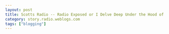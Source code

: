 ```yaml
---
layout: post
title: Scotts Radio -- Radio Exposed or I Delve Deep Under the Hood of Radio
category: story.radio.weblogs.com
tags: ["blogging"]
---
```

<head>
<meta http-equiv="Content-Type" content="text/html; charset=UTF-8">
    <meta http-equiv="Expires" content="Mon, 01 Jan 1990 01:00:00 GMT">
    <title>Scotts Radio :: Radio Exposed or I Delve Deep Under the Hood of Radio</title>
    <style type="text/css">
      body {
        margin-top: 0px;
        margin-left: 0px;
        margin-right: 0px;
        margin-bottom: 0px;
        }

      body, td, p {
        font-family: verdana, sans-serif;
        font-size: 90%;
        }

      h2 { 
        font-family: Verdana, Arial, Helvetica, sans-serif; font-size: 24px; font-weight: bold
        }
      .header {
        font-family: Verdana, Arial, Helvetica, sans-serif; font-size: 40px; font-weight: bold
        }
      .realsmall {
        font-family: Verdana, Arial, Helvetica, sans-serif; font-size: 9px;
        }
      .small {
        font-family: Verdana, Arial, Helvetica, sans-serif; font-size: 10px;
        }
      </style>
    </head>

| 

 |

| ![](http://radio.weblogs.com/0103807/images/trans60x60.gif)  
 | Last updated: 8/20/2002; 9:21:20 AM  
 | ![](http://radio.weblogs.com/0103807/images/trans60x60.gif) |

| ![](http://radio.weblogs.com/0103807/images/trans60x1.gif)  
 | 

<font size="+3"><b><a href="http://radio.weblogs.com/0103807/" style="color:black; text-decoration:none">The FuzzyBlog!</a></b></font>  
_Marketing 101. Consulting 101. PHP Consulting. Random geeky stuff. I Blog Therefore I Am._

<font size="+1"><b>Scotts Radio :: Radio Exposed or I Delve Deep Under the Hood of Radio</b></font>

# Radio UserLand Exposed

# <font size="3">When Things Break, You're Still Probably Ok<br>Version 0.9</font>

J. Scott Johnson edited by Guy K. Haas

* * *

![](http://fuzzygroup.net/writing/radiou1.jpg)

| 

<font size="2"><b>Cliveden House, England</b></font>

 | &nbsp; |

&nbsp;

<center>
<table id="AutoNumber1" style="BORDER-COLLAPSE: collapse" bordercolor="#111111" cellspacing="0" cellpadding="3" width="552" border="1">
<tbody>
<tr>
<td width="542" bgcolor="#c0c0c0">
<p align="center">PREFACE</p>
</td>
</tr>
<tr>
<td width="542">
<font size="2">This document was written after my Radio weblog up and ate itself one fine Sunday morning.  I recovered everything after some interesting excursions into Radio and at least one prayer session while facing towards Silicon Valley.</font> 
<p align="center"><font size="2">Please send suggestions, comments and flames to <a href="mailto:sjohnson@fuzzygroup.com"></a><a href="mailto:sjohnson@fuzzygroup.com">sjohnson@fuzzygroup.com</a>.</font></p>
</td>
</tr>
</tbody>
</table>
</center>
### &nbsp;

It should be noted that I'm not writing this because these materials don't exist elsewhere.&nbsp; I don't know if they exist elsewhere but I don't think that there is this comprehensive a treatment of [Radio Exposed](http://radio.weblogs.com/0103807/2002/04/15.html#a55) and I hope it's useful to someone other than myself.

[Scott](http://www.fuzzygroup.com/radioworks/)

### Table of Contents

The following topics are covered in this document:&nbsp;

- **DISCLAIMER:** If you are a Mac user, read this.
- When Your Data Goes Away or "Don't Worry Be Happy"
- Understanding How Radio Works
  - Looking Back at My "When" Error
  - What is a .root File? 
- How Radio Produces HTML
- What Directories Does Radio Store Content In?
- How I Fixed the "When" Problem and Rescued my Weblog
- Tools that Made this Possible
- The Original Version of This
- Thanks
- Distribution of this Document 

### When Your Data Goes Away or Don't Worry Be Happy

This document was written after two to three hours of hacking away at Radio after one Sunday morning, when, GULP, my weblog disappeared.&nbsp; And, I don't mean just locally, I mean on radio.weblogs.com.&nbsp; I add "Don't Worry Be Happy" because there is a happy ending -- I got everything back.

Anyway, here's what happened.

- I posted my last entry Saturday night before going to bed. 
- I went to post an entry Sunday morning and I had the interesting experience of clicking the post and publish button only to have "Poof" -- it just went away.&nbsp; I've seen this before as documented here so I wasn't too worried. 
- I pasted the entry back in and tried again (note -- I always, always, always do a CTRL+A, CTRL+C i.e. Select All, Copy before posting and so should you, cheap insurance). 
- Same thing.&nbsp; Nothing.&nbsp; Sigh.&nbsp; "What now?" I wondered.&nbsp; I restarted Radio and everything seemed ok.&nbsp; So I got my posting in.&nbsp; 
- I went away, did some other stuff, went back to my weblog and saw this:   
  
[Macro error: Can't evaluate the expression because the name "when" hasn't been defined.]  
&nbsp; 
- Uh Oh.&nbsp; "That can't be good" went through my somewhat sluggish brain.&nbsp; I also noticed that all of the posts on my desktop website home page were gone.&nbsp; I've seen references to this kind of thing periodically in the support forums so I figured (silly, stupid me) that doing a Publish Entire Website would fix this.&nbsp; 
- I went into the full Radio client software (this is the non-browser version of Radio as [described here](http://fuzzygroup.net/writing/radiouserland_part01.htm)) and did a Publish Entire Website.&nbsp; At this point I had just done the equivalent of jumping off a bridge but I just hadn't hit the bottom yet and I wasn't even aware of it. 
- I checked the desktop website home page.&nbsp; Same thing.&nbsp; Sigh. 
- I copied everything in program filesradio userland to program filesradio userland backup and re-installed Radio figuring that this was some kind of system level glitch. 
- Same thing.&nbsp; Sigh.&nbsp; What now I wondered? 
- I inadvertently clicked on the Home link to my public site on radio.weblogs.com and saw that, **horrors** , my weblog was gone!&nbsp; Or, as I like to describe it, _ **Radio Ate My Weblog.&nbsp; Tasty.&nbsp; Burp.** _ 

At this point I realized that I had a real problem and started to think (or panic).&nbsp;

### Understanding How Radio Works

The first thing that I did was search my backup directory for some keywords I knew that I had used in my weblog entries.&nbsp; This confirmed that, yes, I did still have a local copy of my data.&nbsp; Knowing that I had a copy of my data let me breathe easier.&nbsp; Even if I had to reformat it or change it somehow, I figured that I'd at least still have the raw text.&nbsp; Still, I didn't want to do that (lazy).&nbsp; I figured that there had to be a way to restore my Radio installation.

#### Looking Back at My "when" Error

The first thing that I did was think about the very first error I saw or:

> [Macro error: Can't evaluate the expression because the name "when" hasn't been defined.]  
> &nbsp;

Knowing that a weblog is chronological in nature, I came to the initial conclusion:

> "when" must be some kind of meta level object that is used to define a date (hey, it's \_when\_) and then when I published the entire website, because it couldn't decide what date was going on, it didn't insert ANY DATA into each day's page template, thus overwriting each weblog entry.

From this I decided that there must be some [Table of Contents](http://radio.weblogs.com/0103807/stories/2002/05/24/tableOfContents.html) somewhere that defines "when".&nbsp; My guess was that "when" must have gotten broken somehow and if I could only fix it, I would be back in business.&nbsp; This brought me to the mysterious and unusual .root files.

#### What is a .root File?

When Radio is installed, several files with the extension of .root are installed.&nbsp; These are:

- program filesradio userlandradio.root 
- program filesradio userlanddata fileshotlistData.root 
- program filesradio userlanddata filesmanilaBloggerBridgeData.root 
- program filesradio userlanddata filesweblogData.root 
- program filesradio userlanddata filesaggregatorData.root 
- program filesradio userlanddata filesweblogsComData.root 
- program filesradio userlandtoolsmanilaBloggerBridge.root 
- program filesradio userlandtoolsmyPictures.root 
- program filesradio userlandtoolsstaticSites.root 
- program filesradio userlandtoolswhoIs.root 

A .root file is really a small database, specifically an object database.&nbsp; These .root files can contain virtually anything that Radio deals with including scripts, macros and, tada, the text of every post you make.&nbsp; Here is what each Radio.root file does:

- radio.root -- The master .root file.&nbsp; This file actually defines Radio itself.&nbsp; Be very careful with it. 
- data fileshotlistData.root - This is information about the 100 most subscribed to weblogs.&nbsp; It's automatically updated. 
- data filesmanilaBloggerBridgeData.root - Data from when Manila integrates with Blogger. 
- **data filesweblogData.root - This is the magic file.&nbsp; It contains every single post you ever make!**
- data filesaggregatorData.root - Your news aggregator. 
- data filesweblogsComData.root - Data from weblogs.com. 
- toolsmanilaBloggerBridge.root - The actual manila-to-Blogger bridge. 
- toolsmyPictures.root - The Radio myPictures tool. 
- toolsstaticSites.root - The staticSites tool. 
- toolswhoIs.root - The whoIs Tool. 

I figured out that weblogData.root was the right file by a couple of things, specifically:

- It was updated today so it was logical to be the culprit 
- The filename seemed right. 
- I found some hints in different discussion forums that it was right.&nbsp; Here is the [cross reference](http://radio.userland.com/discuss/msgReader$11359?mode=topic&y=2002&m=3&d=5). 

Before I go into how I fixed this, it's worth talking about how Radio produces HTML, and about its directory structure.

### How Radio Produces HTML

If you have ever looked inside the wwwyearmonthday directory, you have probably seen files named "01.txt", "02.txt" and so on.&nbsp; These files represent your weblog posts.&nbsp; Here is what one of these contains:

> #flHomePage true  
> #flArchivePage true  
> #archiveDate "2002/04/13"  
> \<%radio.macros.viewWeblog ()%\>  
> &nbsp;

This is basically telling Radio to view the weblog for 04/13/2002.&nbsp; Remember, I said "represent", not that it was the post.&nbsp; In essence Radio reads this file and then fills in the content when it [upstreams](http://fuzzygroup.net/writing/radiouserland_faq.htm#glossary::upstreaming) your weblog posting to the server.&nbsp; Looking at this file is one of the things that convinced me that my data must exist somewhere else.&nbsp; The question was where.

### What Directories Does Radio Store Content In?

At this point, you will probably be relieved to know that Radio automatically makes an archive of your content in the directory:  
  
program filesRadio UserLandbackupsweblogArchive

This contains an XML-tagged archive of all of your weblog entries.&nbsp; This includes all posts.&nbsp;&nbsp;

In the directory:&nbsp;  
  
program filesRadio UserLandbackupsrendering

there is a backup of all posts, stories and categories in HTML format.&nbsp; Note that even though this exists when you use the Publish Entire Website command from within Radio, it can get overwritten when Radio regenerates your HTML.&nbsp; Here's a tip: Periodically Zip the whole directory tree.&nbsp; Disk space is cheap and your weblog is valuable.&nbsp; If you want to go a step further, download SecondCopy from [www.secondcopy.com](http://www.secondcopy.com/) which can automatically Zip directories for you.&nbsp;

Here is a UserLand article on [Radio's directory structure](http://radio.userland.com/stories/storyReader$7039).

### How I Fixed the "When" Problem and Rescued my Weblog
<center>
<table id="AutoNumber5" style="BORDER-COLLAPSE: collapse" bordercolor="#111111" cellspacing="0" cellpadding="3" width="552" border="1">
<tbody>
<tr>
<td width="542" bgcolor="#ff0000">
<p align="center"><b>WARNING</b></p>
</td>
</tr>
<tr>
<td width="542">Make a backup copy of webLogData.root before doing this.  It can get mucked up when you start fiddling with it and you need to be bloody well careful!  You've been warned.  </td>
</tr>
</tbody>
</table>
</center>

This is what you have all been waiting for.&nbsp; I went into the [full version](http://fuzzygroup.net/writing/radiouserland_part01.htm) of Radio and selected from the Window command to go to webLogData.root.&nbsp; This looks like this:&nbsp;

![](http://fuzzygroup.net/writing/images/exposedradiou4.jpg)

<center></center>

Here's what you see at first.&nbsp; If you don't see this then go to the Outline menu and select CollapseEverything.

![](http://fuzzygroup.net/writing/images/exposedradiou12.jpg)

Double click the triangle and you should get this:&nbsp;

![](http://fuzzygroup.net/writing/images/exposedradiou13.jpg)

Do it again but this time on Posts to get:&nbsp;

![](http://fuzzygroup.net/writing/images/exposedradiou14.jpg)

Now do it on an individual post.&nbsp; You should get something like this:&nbsp;

![](http://fuzzygroup.net/writing/images/exposedradiou15.jpg)

Notice the **"when"** field in the picture above.&nbsp; This indicates when the post was published.&nbsp; Somehow, and I don't really understand how, the **"when"** value for three last posts had gotten set to "" (i.e. nothing).&nbsp; All I need to do to get my weblog back was this:&nbsp;

1. 

Right click on each post with no value in the **"when"** field and click Cut.

2. 

Save the webLogData.root file with the Save command on the File menu.

3. 

Use Radio \> Publish \> Entire Website as shown below:&nbsp;&nbsp;&nbsp;&nbsp;&nbsp;

![](http://fuzzygroup.net/writing/images/exposedradiou16.jpg)

I checked my [weblog](http://radio.weblogs.com/0103807/) and, voila, like magic, all my posts were restored.&nbsp; There now, that wasn't so hard, was it?

### What Archives Can I Recover From if I Can't Solve this Problem?

In the event that you have this or another problem and cannot recover your webLogData.root file, Radio helpfully archives every single weblog posting that you make to [.XML](http://fuzzygroup.net/writing/radiouserland_faq.htm#xml) files on your local hard drive.&nbsp; These files have an appearance like that shown below:

**<font face="Courier New" color="#ff0000"> </font>** <font color="#0000ff"><span class="m">&lt;?</span><span class="pi">xml version="1.0" </span><span class="m">?&gt;</span></font>

[**<font face="Courier New" color="#ff0000">-</font>**](http://fuzzygroup.net/writing/radiouserland_radioexposed.htm#) <font color="#0000ff">&lt;</font><font color="#990000">table name</font><font color="#0000ff">="</font> **00000005** <font color="#0000ff">"&gt;</font>

**<font face="Courier New" color="#ff0000"> </font>** <font color="#0000ff">&lt;</font><font color="#990000">boolean</font> <font color="#990000">name</font><font color="#0000ff">="</font> **flNotOnHomePage** <font color="#0000ff">"</font><font color="#990000"> value</font><font color="#0000ff">="</font> **false** <font color="#0000ff">" /&gt;</font>

**<font face="Courier New" color="#ff0000"> </font>** <font color="#0000ff">&lt;</font><font color="#990000">string</font> <font color="#990000">name</font><font color="#0000ff">="</font> **text** <font color="#0000ff">"</font><font color="#990000"> value</font><font color="#0000ff">="</font> **\<H3\>\<FONT face=Verdana,Geneva,Arial,Helvetica,Sans-Serif\>A Fleeting Glimpse of Fame\</FONT\>\</H3\> \<P\>Interesting.&nbsp; \<A href="http://www.scripting.com/"\>Dave Winer\</A\> just linked to me.&nbsp; Hmmm...&nbsp; I guess I have to write some more about Radio.&nbsp; It really is a fascinating product and I am starting to understand it more.&nbsp; \</P\> \<P\>&nbsp;\</P\>** <font color="#0000ff">" /&gt;</font>

**<font face="Courier New" color="#ff0000"> </font>** <font color="#0000ff">&lt;</font><font color="#990000">string</font> <font color="#990000">name</font><font color="#0000ff">="</font> **title** <font color="#0000ff">"</font><font color="#990000"> value</font><font color="#0000ff">="</font> **A Fleeting Glimpse of Fame** <font color="#0000ff">" /&gt;</font>

**<font face="Courier New" color="#ff0000"> </font>** <font color="#0000ff">&lt;</font><font color="#990000">date</font> <font color="#990000">name</font><font color="#0000ff">="</font> **when** <font color="#0000ff">"</font><font color="#990000"> value</font><font color="#0000ff">="</font> **Sun, 31 Mar 2002 20:27:13 GMT** <font color="#0000ff">" /&gt;</font>

**<font face="Courier New" color="#ff0000"> </font>** <font color="#0000ff">&lt;/</font><font color="#990000">table</font><font color="#0000ff">&gt;</font>

These archives are stored in the directory: Program FilesRadio UserLandbackupsweblogArchive in the "posts" and "categories" subdirectories.

Here is the Radio [documentation](http://radio.userland.com/discuss/msgReader$6997?mode=day) on its archiving.&nbsp; Here is some more [information](http://frontier.userland.com/stories/storyReader$8130).&nbsp; There is also more information on this [earlier in this article](http://fuzzygroup.net/writing/radiouserland_radioexposed.htm#whatdirectoriesdoesradiostorecontentin).

### Tools that Made this Possible

Learning all this about Radio would not have been possible without the following resources:

- 

The Radio Discussion forums at [http://radio.userland.com/discuss/](http://radio.userland.com/discuss/)

- 

My own Google-based Radio UserLand search tool at [http://www.fuzzygroup.com/radiosearch/](http://www.fuzzygroup.com/radiosearch/)

### The Original Version of This

This discovery and analysis process can be seen from the beginning at:

> [http://radio.userland.com/discuss/msgReader$13330#13341](http://radio.userland.com/discuss/msgReader$13330#13341)

These are a series of discussion group postings that I made looking for help.&nbsp;&nbsp;

### Thanks

My sincere thanks are extended to Lawrence Lee of UserLand who gave me exactly the right answer which I got after I had fixed the problem only because of the East Coast - West Coast time difference.&nbsp; If I'd been on the West Coast, Lawrence would have had me up and running in no time.

<center>
<h3 align="left">
<a name="distribution"></a>Distribution of this Document</h3>
<h4 align="left">
<a name="distribution::overview"></a>See Below.</h4>
<h3>If You're a Mac User</h3>
</center>

**DISCLAIMER:** This document, while not Macintosh hostile, is written from the perspective of a Windows user and the examples reflect this.&nbsp; Please direct the obligatory violent, hostile platform flames to [sjohnson@fuzzygroup.com](mailto:sjohnson@fuzzygroup.com).&nbsp;&nbsp;  
  
**Note:** I also have an iMac.

#### Copyright

<font size="2">Copyright (c) 2002, J. Scott Johnson. Permission is granted to copy, distribute and/or modify this document under the terms of the GNU Free Documentation License, Version 1.1 or any later version published by the Free Software Foundation; with no Invariant Sections being, with no Front-Cover Texts, and with no Back-Cover Texts. A copy of the license is included in the section entitled "</font><font size="2">Appendix 1 - Terms of Use</font><font size="2">". </font>

<font size="2"><strong>Note:</strong> I'm new to writing a Free Documentation statement and the above might not be perfect. </font>

<script src="http://radiocomments.userland.com/comments?u=103807&amp;c=counts" type="text/javascript"></script>[comment&nbsp;[<script type="text/javascript" language="JavaScript">commentCounter ("stories/2002/08/20/scottsRadioRadioExposedOrIDelveDeepUnderTheHoodOfRadio")</script>]](http://radiocomments.userland.com/comments?u=103807&p=stories%2F2002%2F08%2F20%2FscottsRadioRadioExposedOrIDelveDeepUnderTheHoodOfRadio&link=http%3A%2F%2Fradio.weblogs.com%2F0103807%2Fstories%2F2002%2F08%2F20%2FscottsRadioRadioExposedOrIDelveDeepUnderTheHoodOfRadio.html "Click here to comment on this page.")

<script language="JavaScript" type="text/javascript"><!--
	var imageUrl = "http://radio.xmlstoragesystem.com/weblogStats/count.gif";
	var imageTag = "<img src=\"" + imageUrl + "?group=radio1&usernum=103807&referer=" + escape (document.referrer) + "\" height=\"1\" width=\"1\">";
	document.write (imageTag);
	//--></script>

 | ![](http://radio.weblogs.com/0103807/images/trans60x1.gif)  
 |
| ![](http://radio.weblogs.com/0103807/images/trans60x60.gif)  
 | Copyright 2002 © The FuzzyStuff  
 | ![](http://radio.weblogs.com/0103807/images/trans60x60.gif)  
 |

